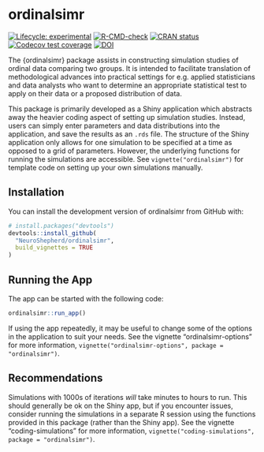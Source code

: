 
<!-- README.md is generated from README.Rmd. Please edit that file -->

# ordinalsimr

<!-- badges: start -->

[![Lifecycle:
experimental](https://img.shields.io/badge/lifecycle-experimental-orange.svg)](https://lifecycle.r-lib.org/articles/stages.html#experimental)
[![R-CMD-check](https://github.com/NeuroShepherd/ordinalsimr/actions/workflows/R-CMD-check.yaml/badge.svg)](https://github.com/NeuroShepherd/ordinalsimr/actions/workflows/R-CMD-check.yaml)
[![CRAN
status](https://www.r-pkg.org/badges/version/ordinalsimr)](https://CRAN.R-project.org/package=ordinalsimr)
[![Codecov test
coverage](https://codecov.io/gh/NeuroShepherd/ordinalsimr/branch/master/graph/badge.svg)](https://app.codecov.io/gh/NeuroShepherd/ordinalsimr?branch=master)
[![DOI](https://zenodo.org/badge/DOI/10.5281/zenodo.14697215.svg)](https://doi.org/10.5281/zenodo.14697215)
<!-- badges: end -->

The {ordinalsimr} package assists in constructing simulation studies of
ordinal data comparing two groups. It is intended to facilitate
translation of methodological advances into practical settings for
e.g. applied statisticians and data analysts who want to determine an
appropriate statistical test to apply on their data or a proposed
distribution of data.

This package is primarily developed as a Shiny application which
abstracts away the heavier coding aspect of setting up simulation
studies. Instead, users can simply enter parameters and data
distributions into the application, and save the results as an `.rds`
file. The structure of the Shiny application only allows for one
simulation to be specified at a time as opposed to a grid of parameters.
However, the underlying functions for running the simulations are
accessible. See `vignette("ordinalsimr")` for template code on setting
up your own simulations manually.

## Installation

You can install the development version of ordinalsimr from GitHub with:

``` r
# install.packages("devtools")
devtools::install_github(
  "NeuroShepherd/ordinalsimr",
  build_vignettes = TRUE
)
```

## Running the App

The app can be started with the following code:

``` r
ordinalsimr::run_app()
```

If using the app repeatedly, it may be useful to change some of the
options in the application to suit your needs. See the vignette
“ordinalsimr-options” for more information,
`vignette("ordinalsimr-options", package = "ordinalsimr")`.

## Recommendations

Simulations with 1000s of iterations *will* take minutes to hours to
run. This should generally be ok on the Shiny app, but if you encounter
issues, consider running the simulations in a separate R session using
the functions provided in this package (rather than the Shiny app). See
the vignette “coding-simulations” for more information,
`vignette("coding-simulations", package = "ordinalsimr")`.
